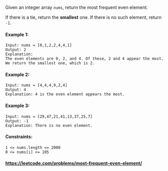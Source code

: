 Given an integer array `nums`, return the most frequent even element.

If there is a tie, return the __smallest__ one. If there is no such element, return `-1`.

#### Example 1:

    Input: nums = [0,1,2,2,4,4,1]
    Output: 2
    Explanation:
    The even elements are 0, 2, and 4. Of these, 2 and 4 appear the most.
    We return the smallest one, which is 2.

#### Example 2:

    Input: nums = [4,4,4,9,2,4]
    Output: 4
    Explanation: 4 is the even element appears the most.

#### Example 3:

    Input: nums = [29,47,21,41,13,37,25,7]
    Output: -1
    Explanation: There is no even element.

#### Constraints:

    1 <= nums.length <= 2000
    0 <= nums[i] <= 105

#### https://leetcode.com/problems/most-frequent-even-element/
